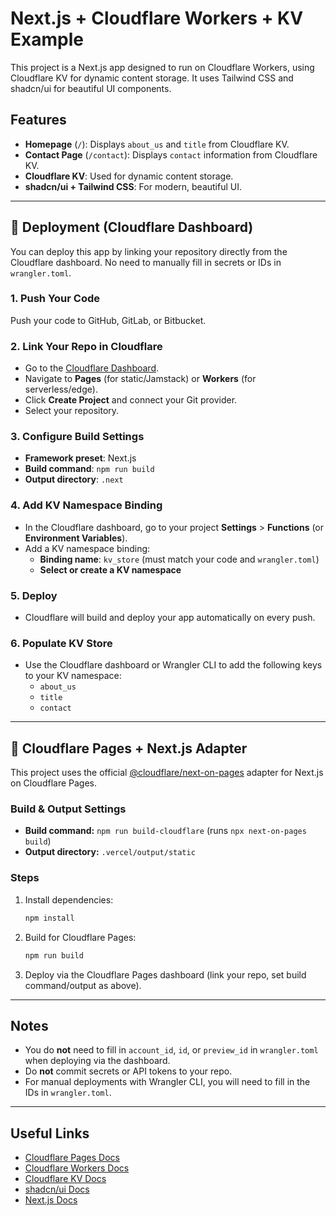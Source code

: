 # Next.js + Cloudflare Workers + KV Example

This project is a Next.js app designed to run on Cloudflare Workers, using Cloudflare KV for dynamic content storage. It uses Tailwind CSS and shadcn/ui for beautiful UI components.

## Features
- **Homepage** (`/`): Displays `about_us` and `title` from Cloudflare KV.
- **Contact Page** (`/contact`): Displays `contact` information from Cloudflare KV.
- **Cloudflare KV**: Used for dynamic content storage.
- **shadcn/ui + Tailwind CSS**: For modern, beautiful UI.

---

## 🚀 Deployment (Cloudflare Dashboard)

You can deploy this app by linking your repository directly from the Cloudflare dashboard. No need to manually fill in secrets or IDs in `wrangler.toml`.

### 1. Push Your Code
Push your code to GitHub, GitLab, or Bitbucket.

### 2. Link Your Repo in Cloudflare
- Go to the [Cloudflare Dashboard](https://dash.cloudflare.com/).
- Navigate to **Pages** (for static/Jamstack) or **Workers** (for serverless/edge).
- Click **Create Project** and connect your Git provider.
- Select your repository.

### 3. Configure Build Settings
- **Framework preset**: Next.js
- **Build command**: `npm run build`
- **Output directory**: `.next`

### 4. Add KV Namespace Binding
- In the Cloudflare dashboard, go to your project **Settings** > **Functions** (or **Environment Variables**).
- Add a KV namespace binding:
  - **Binding name**: `kv_store` (must match your code and `wrangler.toml`)
  - **Select or create a KV namespace**

### 5. Deploy
- Cloudflare will build and deploy your app automatically on every push.

### 6. Populate KV Store
- Use the Cloudflare dashboard or Wrangler CLI to add the following keys to your KV namespace:
  - `about_us`
  - `title`
  - `contact`

---

## 🚀 Cloudflare Pages + Next.js Adapter

This project uses the official [@cloudflare/next-on-pages](https://developers.cloudflare.com/pages/framework-guides/deploy-a-nextjs-site/) adapter for Next.js on Cloudflare Pages.

### Build & Output Settings
- **Build command:** `npm run build-cloudflare` (runs `npx next-on-pages build`)
- **Output directory:** `.vercel/output/static`

### Steps
1. Install dependencies:
   ```sh
   npm install
   ```
2. Build for Cloudflare Pages:
   ```sh
   npm run build
   ```
3. Deploy via the Cloudflare Pages dashboard (link your repo, set build command/output as above).

---

## Notes
- You do **not** need to fill in `account_id`, `id`, or `preview_id` in `wrangler.toml` when deploying via the dashboard.
- Do **not** commit secrets or API tokens to your repo.
- For manual deployments with Wrangler CLI, you will need to fill in the IDs in `wrangler.toml`.

---

## Useful Links
- [Cloudflare Pages Docs](https://developers.cloudflare.com/pages/)
- [Cloudflare Workers Docs](https://developers.cloudflare.com/workers/)
- [Cloudflare KV Docs](https://developers.cloudflare.com/kv/)
- [shadcn/ui Docs](https://ui.shadcn.com/)
- [Next.js Docs](https://nextjs.org/docs)
